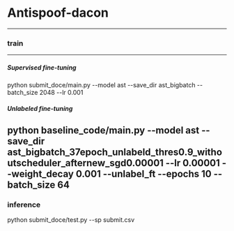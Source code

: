 # Antispoof-dacon
---
### train
---
##### Supervised fine-tuning
python submit_doce/main.py --model ast --save_dir ast_bigbatch --batch_size 2048 --lr 0.001
##### Unlabeled fine-tuning
python baseline_code/main.py --model ast --save_dir ast_bigbatch_37epoch_unlabeld_thres0.9_withoutscheduler_afternew_sgd0.00001 --lr 0.00001 --weight_decay 0.001 --unlabel_ft --epochs 10 --batch_size 64
---
### inference
python submit_doce/test.py --sp submit.csv
